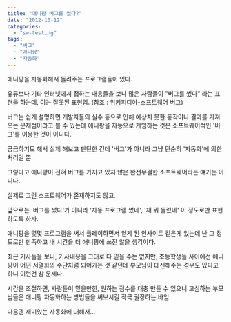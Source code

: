 ```yaml
---
title: "애니팡 버그를 썼다?"
date: "2012-10-12"
categories: 
  - "sw-testing"
tags: 
  - "버그"
  - "애니팡"
  - "자동화"
---
```


애니팡을 자동화해서 돌려주는 프로그램들이 있다.

유튜브나 기타 인터넷에서 접하는 내용들을 보니 많은 사람들이 "버그를 썼다" 라는 표현을 하는데, 이는 잘못된 표현임. (참조 : [위키피디아-소프트웨어 버그](http://goo.gl/P9AY6))

버그는 쉽게 설명하면 개발자들의 실수 등으로 인해 예상치 못한 동작이나 결과를 가져오는 문제점이라고 볼 수 있는데 애니팡을 자동으로 게임하는 것은 소프트웨어적인 '버그'를 이용한 것이 아니다.

궁금하기도 해서 실제 해보고 판단한 건데 '버그'가 아니라 그냥 단순히 '자동화'에 의한 처리일 뿐.

그렇다고 애니팡이 전혀 버그를 가지고 있지 않은 완전무결한 소프트웨어라는 얘기는 아니다.

실제로 그런 소프트웨어가 존재하지도 않고.

앞으로는 '버그를 썼다'가 아니라 '자동 프로그램 썼네', '쟤 뭐 돌렸네' 이 정도로만 표현하도록 하자.

애니팡을 몇몇 프로그램을 써서 플레이하면서 얻게 된 인사이트 같은게 있는데 난 그 정도로만 만족하고 내 시간을 더 애니팡에 쓰진 않을 생각이다.

최근 기사들을 보니, 기사내용을 그대로 다 믿을 수는 없지만, 초등학생들 사이에선 애니팡이 어떤 서열화의 수단처럼 되어가는 것 같던데 부모님이 대신해주는 경우도 있다고 하니 이런건 참 문제다.

시간을 조절하면, 사람들이 믿을만한, 원하는 점수를 대충 만들 수 있으니 고심하는 부모님들은 애니팡 자동화하는 방법들을 써보시길 적극 권장하는 바임.

다음엔 재미있는 자동화에 대해서...
